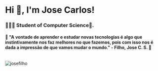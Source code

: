 <h1>Hi 👋, I'm Jose Carlos!</h1>
<h3>🧑🏻‍💻 Student of Computer Science🚀.</h3>

<h4>🚀 "A vontade de aprender e estudar novas tecnologias é algo que instintivamente nos faz melhores no que fazemos, pois com isso nos é dada a impressão de que vamos mudar o mundo." - Filho, Jose C. S. 📖</h4>

<br/>
  <a>
    <img src="https://github-readme-stats.vercel.app/api?username=josefilho&show_icons=true&theme=dracula&count_private=true" alt="josefilho" />
  </a>
<br/>
